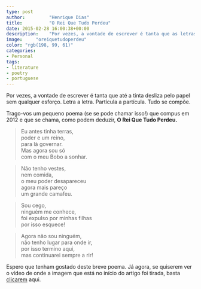 ```yaml
---
type: post
author:         "Henrique Dias"
title:          "O Rei Que Tudo Perdeu"
date: 2015-02-28 16:00:38+00:00
description:    "Por vezes, a vontade de escrever é tanta que as letras deslizam pelo papel. Aqui está um pequeno poema, O Rei Que Tudo Perdeu, escrito em 2012."
image:     "oreiquetudoperdeu"
color: "rgb(198, 99, 61)"
categories:
- Personal
tags:
- literature
- poetry
- portuguese
---
```


Por vezes, a vontade de escrever é tanta que até a tinta desliza pelo papel sem qualquer esforço. Letra a letra. Partícula a partícula. Tudo se compõe.

Trago-vos um pequeno poema (se se pode chamar isso!) que compus em 2012 e que se chama, como podem deduzir, **O Rei Que Tudo Perdeu.**

> Eu antes tinha terras,<br>
poder e um reino,<br>
para lá governar.<br>
Mas agora sou só<br>
com o meu Bobo a sonhar.

> Não tenho vestes,<br>
nem comida,<br>
o meu poder desapareceu<br>
agora mais pareço<br>
um grande camafeu.

> Sou cego,<br>
ninguém me conhece,<br>
foi expulso por minhas filhas<br>
por isso esquece!

> Agora não sou ninguém,<br>
não tenho lugar para onde ir,<br>
por isso termino aqui,<br>
mas continuarei sempre a rir!


Espero que tenham gostado deste breve poema. Já agora, se quiserem ver o vídeo de onde a imagem que está no início do artigo foi tirada, basta [clicarem](https://www.youtube.com/watch?v=y6ZmMjMdrqs) aqui.

